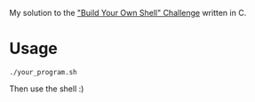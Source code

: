 My solution to the ["Build Your Own Shell" Challenge](https://app.codecrafters.io/courses/shell/overview) written in C.

# Usage

```
./your_program.sh
```

Then use the shell :)
